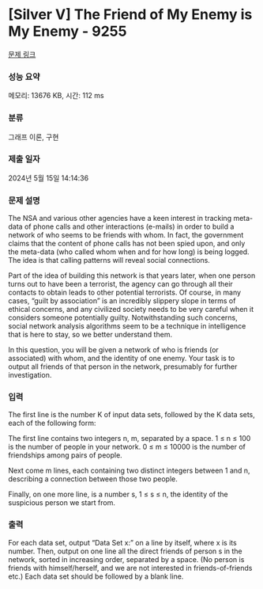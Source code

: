 # [Silver V] The Friend of My Enemy is My Enemy - 9255 

[문제 링크](https://www.acmicpc.net/problem/9255) 

### 성능 요약

메모리: 13676 KB, 시간: 112 ms

### 분류

그래프 이론, 구현

### 제출 일자

2024년 5월 15일 14:14:36

### 문제 설명

<p>The NSA and various other agencies have a keen interest in tracking meta-data of phone calls and other interactions (e-mails) in order to build a network of who seems to be friends with whom. In fact, the government claims that the content of phone calls has not been spied upon, and only the meta-data (who called whom when and for how long) is being logged. The idea is that calling patterns will reveal social connections.</p>

<p>Part of the idea of building this network is that years later, when one person turns out to have been a terrorist, the agency can go through all their contacts to obtain leads to other potential terrorists. Of course, in many cases, “guilt by association” is an incredibly slippery slope in terms of ethical concerns, and any civilized society needs to be very careful when it considers someone potentially guilty. Notwithstanding such concerns, social network analysis algorithms seem to be a technique in intelligence that is here to stay, so we better understand them.</p>

<p>In this question, you will be given a network of who is friends (or associated) with whom, and the identity of one enemy. Your task is to output all friends of that person in the network, presumably for further investigation.</p>

### 입력 

 <p>The first line is the number K of input data sets, followed by the K data sets, each of the following form:</p>

<p>The first line contains two integers n, m, separated by a space. 1 ≤ n ≤ 100 is the number of people in your network. 0 ≤ m ≤ 10000 is the number of friendships among pairs of people.</p>

<p>Next come m lines, each containing two distinct integers between 1 and n, describing a connection between those two people.</p>

<p>Finally, on one more line, is a number s, 1 ≤ s ≤ n, the identity of the suspicious person we start from.</p>

### 출력 

 <p>For each data set, output “Data Set x:” on a line by itself, where x is its number. Then, output on one line all the direct friends of person s in the network, sorted in increasing order, separated by a space. (No person is friends with himself/herself, and we are not interested in friends-of-friends etc.) Each data set should be followed by a blank line.</p>

